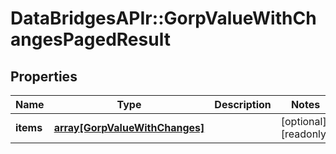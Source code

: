 # DataBridgesAPIr::GorpValueWithChangesPagedResult


## Properties
Name | Type | Description | Notes
------------ | ------------- | ------------- | -------------
**items** | [**array[GorpValueWithChanges]**](GorpValueWithChanges.md) |  | [optional] [readonly] 


